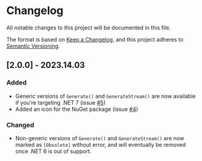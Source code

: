 # Changelog

All notable changes to this project will be documented in this file.

The format is based on [Keep a Changelog](https://keepachangelog.com/en/1.0.0/),
and this project adheres to [Semantic Versioning](https://semver.org/spec/v2.0.0.html).

## [2.0.0] - 2023.14.03

### Added
- Generic versions of `Generate()` and `GenerateStream()` are now available if you're targeting .NET 7 (issue [#5](https://github.com/JasonBock/Collatz/issues/5))
- Added an icon for the NuGet package (issue [#4](https://github.com/JasonBock/Collatz/issues/4))

### Changed
- Non-generic versions of `Generate()` and `GenerateStream()` are now marked as `[Obsolete]` without error, and will eventually be removed once .NET 6 is out of support.